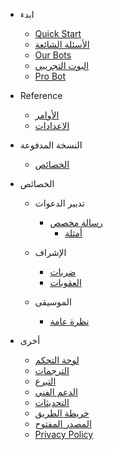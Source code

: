- ابدء

  - [Quick Start](/ar/getting-started/quick-start.md)
  - [الأسئلة الشائعة](/ar/getting-started/faq.md)
  - [Our Bots](/ar/getting-started/our-bots.md)
  - [البوت التجريبي](/ar/getting-started/alpha.md)
  - [Pro Bot](/ar/getting-started/pro.md)

- Reference

  - [الأوامر](/ar/reference/commands.md)
  - [الاعدادات](/ar/reference/settings.md)

- النسخة المدفوعة

  - [الخصائص](/ar/premium/features.md)

- الخصائص

  - تدبير الدعوات

    - [رسالة مخصص](/ar/modules/invites/custom-messages.md)
      - [أمثلة](/ar/modules/invites/examples.md)

  - الإشراف

    - [ضربات](/ar/modules/moderation/strikes.md)
    - [العقوبات](/ar/modules/moderation/punishments.md)

  - الموسيقى

    - [نظرة عامة](/ar/modules/music/overview.md)

- أخرى

  - [لوحة التحكم](/ar/other/webpanel.md)
  - [الترجمات](/ar/other/translations.md)
  - [التبرع](/ar/other/donating.md)
  - [الدعم الفني](/ar/other/support.md)
  - [التحديثات](/ar/other/changelog.md)
  - [خريطة الطريق](/ar/other/roadmap.md)
  - [المصدر المفتوح](/ar/other/open-source.md)
  - [Privacy Policy](/ar/other/privacypolicy.md)
